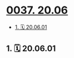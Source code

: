 # [0037. 20.06](https://github.com/tnotesjs/TNotes.footprints/tree/main/notes/0037.%2020.06)

<!-- region:toc -->

- [1. 🗓 20.06.01](#1--200601)

<!-- endregion:toc -->

## 1. 🗓 20.06.01

<Footprints :times="[2020, 6, 1, 12, 35]">
  <template #text-area>
    <p>唯一保留下来的特点，除了头大，也没别的了 🤦‍♂️🤦‍♂️🤦‍♂️</p>
  </template>
  <template #image-list="{ openModal }">
    <img src="https://cdn.jsdelivr.net/gh/tnotesjs/imgs@main/2025-02-16-14-13-54.png" @click="openModal(0)"/>
  </template>
</Footprints>
